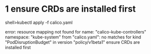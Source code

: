 # 1 ensure CRDs are installed first
shell>kubectl apply -f calico.yaml

error: resource mapping not found for name: "calico-kube-controllers" namespace: "kube-system" from "calico.yaml": no matches for kind "PodDisruptionBudget" in version "policy/v1beta1"
ensure CRDs are installed first
